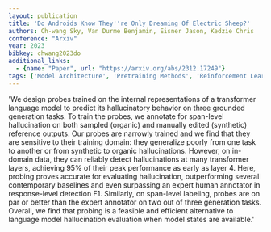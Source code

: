 ```yaml
---
layout: publication
title: 'Do Androids Know They''re Only Dreaming Of Electric Sheep?'
authors: Ch-wang Sky, Van Durme Benjamin, Eisner Jason, Kedzie Chris
conference: "Arxiv"
year: 2023
bibkey: chwang2023do
additional_links:
  - {name: "Paper", url: "https://arxiv.org/abs/2312.17249"}
tags: ['Model Architecture', 'Pretraining Methods', 'Reinforcement Learning', 'Training Techniques', 'Transformer']
---
```

'We design probes trained on the internal representations of a transformer language model to predict its hallucinatory behavior on three grounded generation tasks. To train the probes, we annotate for span-level hallucination on both sampled (organic) and manually edited (synthetic) reference outputs. Our probes are narrowly trained and we find that they are sensitive to their training domain: they generalize poorly from one task to another or from synthetic to organic hallucinations. However, on in-domain data, they can reliably detect hallucinations at many transformer layers, achieving 95&#37; of their peak performance as early as layer 4. Here, probing proves accurate for evaluating hallucination, outperforming several contemporary baselines and even surpassing an expert human annotator in response-level detection F1. Similarly, on span-level labeling, probes are on par or better than the expert annotator on two out of three generation tasks. Overall, we find that probing is a feasible and efficient alternative to language model hallucination evaluation when model states are available.'
